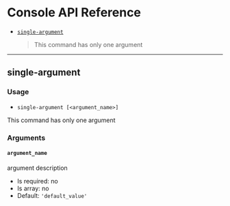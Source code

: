 Console API Reference
=====================

* [`single-argument`](#single-argument)
  > This command has only one argument

---

single-argument
-----------------

### Usage

* `single-argument [<argument_name>]`

This command has only one argument

### Arguments

#### `argument_name`

argument description

* Is required: no
* Is array: no
* Default: `'default_value'`